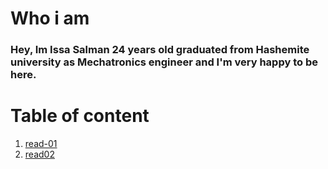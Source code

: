 # Who i am
### Hey, Im Issa Salman 24 years old graduated from Hashemite university as Mechatronics engineer and I'm very happy to be here.

# Table of content 
1. [read-01](https://issasalman.github.io/reading-notes/read-01)
2. [read02](https://issasalman.github.io/reading-notes/read02)
 